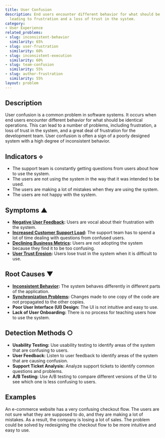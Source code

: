```yaml
---
title: User Confusion
description: End users encounter different behavior for what should be identical operations,
  leading to frustration and a loss of trust in the system.
category:
- User Experience
related_problems:
- slug: inconsistent-behavior
  similarity: 65%
- slug: user-frustration
  similarity: 60%
- slug: inconsistent-execution
  similarity: 60%
- slug: team-confusion
  similarity: 55%
- slug: author-frustration
  similarity: 55%
layout: problem
---
```


## Description
User confusion is a common problem in software systems. It occurs when end users encounter different behavior for what should be identical operations. This can lead to a number of problems, including frustration, a loss of trust in the system, and a great deal of frustration for the development team. User confusion is often a sign of a poorly designed system with a high degree of inconsistent behavior.

## Indicators ⟡
- The support team is constantly getting questions from users about how to use the system.
- The users are not using the system in the way that it was intended to be used.
- The users are making a lot of mistakes when they are using the system.
- The users are not happy with the system.

## Symptoms ▲
- **[Negative User Feedback](negative-user-feedback.md):** Users are vocal about their frustration with the system.
- **[Increased Customer Support Load](increased-customer-support-load.md):** The support team has to spend a lot of time dealing with questions from confused users.
- **[Declining Business Metrics](declining-business-metrics.md):** Users are not adopting the system because they find it to be too confusing.
- **[User Trust Erosion](user-trust-erosion.md):** Users lose trust in the system when it is difficult to use.

## Root Causes ▼
- **[Inconsistent Behavior](inconsistent-behavior.md):** The system behaves differently in different parts of the application.
- **[Synchronization Problems](synchronization-problems.md):** Changes made to one copy of the code are not propagated to the other copies.
- **Poor User Interface (UI) Design:** The UI is not intuitive and easy to use.
- **Lack of User Onboarding:** There is no process for teaching users how to use the system.

## Detection Methods ○
- **Usability Testing:** Use usability testing to identify areas of the system that are confusing to users.
- **User Feedback:** Listen to user feedback to identify areas of the system that are causing confusion.
- **Support Ticket Analysis:** Analyze support tickets to identify common questions and problems.
- **A/B Testing:** Use A/B testing to compare different versions of the UI to see which one is less confusing to users.

## Examples
An e-commerce website has a very confusing checkout flow. The users are not sure what they are supposed to do, and they are making a lot of mistakes. As a result, the company is losing a lot of sales. The problem could be solved by redesigning the checkout flow to be more intuitive and easy to use.
